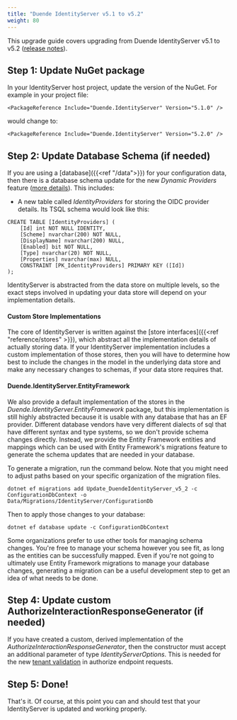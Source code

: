 ```yaml
---
title: "Duende IdentityServer v5.1 to v5.2"
weight: 80
---
```


This upgrade guide covers upgrading from Duende IdentityServer v5.1 to v5.2 ([release notes](https://github.com/DuendeSoftware/products/releases/tag/is%2F5.2.0)).

## Step 1: Update NuGet package

In your IdentityServer host project, update the version of the NuGet. 
For example in your project file:

```
<PackageReference Include="Duende.IdentityServer" Version="5.1.0" />
```

would change to: 

```
<PackageReference Include="Duende.IdentityServer" Version="5.2.0" />
```

## Step 2: Update Database Schema (if needed)

If you are using a [database]({{<ref "/data">}}) for your configuration data, then there is a database schema update for the new *Dynamic Providers* feature ([more details](https://github.com/DuendeSoftware/IdentityServer/pull/188)).
This includes:

* A new table called *IdentityProviders* for storing the OIDC provider details. Its TSQL schema would look like this:

```
CREATE TABLE [IdentityProviders] (
    [Id] int NOT NULL IDENTITY,
    [Scheme] nvarchar(200) NOT NULL,
    [DisplayName] nvarchar(200) NULL,
    [Enabled] bit NOT NULL,
    [Type] nvarchar(20) NOT NULL,
    [Properties] nvarchar(max) NULL,
    CONSTRAINT [PK_IdentityProviders] PRIMARY KEY ([Id])
);
```

IdentityServer is abstracted from the data store on multiple levels, so the exact steps involved in updating your data store will depend on your implementation details. 
#### Custom Store Implementations
The core of IdentityServer is written against the [store interfaces]({{<ref "reference/stores" >}}), which abstract all the implementation details of actually storing data. If your IdentityServer implementation includes a custom implementation of those stores, then you will have to determine how best to include the changes in the model in the underlying data store and make any necessary changes to schemas, if your data store requires that.

#### Duende.IdentityServer.EntityFramework
We also provide a default implementation of the stores in the *Duende.IdentityServer.EntityFramework* package, but this implementation is still highly abstracted because it is usable with any database that has an EF provider. Different database vendors have very different dialects of sql that have different syntax and type systems, so we don't provide schema changes directly. Instead, we provide the Entity Framework entities and mappings which can be used with Entity Framework's migrations feature to generate the schema updates that are needed in your database. 

To generate a migration, run the command below. Note that you might need to adjust paths based on your specific organization of the migration files.

```
dotnet ef migrations add Update_DuendeIdentityServer_v5_2 -c ConfigurationDbContext -o Data/Migrations/IdentityServer/ConfigurationDb
```

Then to apply those changes to your database:

```
dotnet ef database update -c ConfigurationDbContext
```

Some organizations prefer to use other tools for managing schema changes. You're free to manage your schema however you see fit, as long as the entities can be successfully mapped. Even if you're not going to ultimately use Entity Framework migrations to manage your database changes, generating a migration can be a useful development step to get an idea of what needs to be done.

## Step 4: Update custom AuthorizeInteractionResponseGenerator (if needed)

If you have created a custom, derived implementation of the *AuthorizeInteractionResponseGenerator*, then the constructor must accept an additional parameter of type *IdentityServerOptions*.
This is needed for the new [tenant validation](https://github.com/DuendeSoftware/IdentityServer/pull/197) in authorize endpoint requests.

## Step 5: Done!

That's it. Of course, at this point you can and should test that your IdentityServer is updated and working properly.
